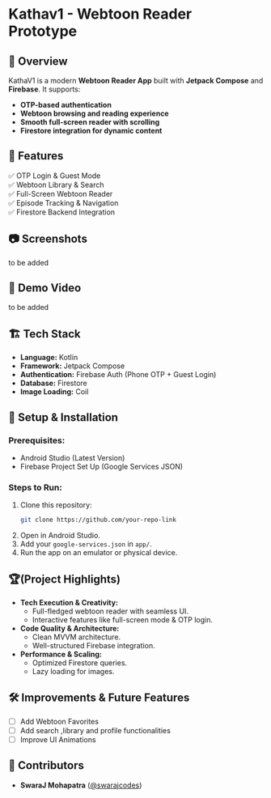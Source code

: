 # Kathav1 - Webtoon Reader Prototype

## 📖 Overview
KathaV1 is a modern **Webtoon Reader App** built with **Jetpack Compose** and **Firebase**. It supports:
- **OTP-based authentication** 
- **Webtoon browsing and reading experience**
- **Smooth full-screen reader with scrolling**
- **Firestore integration for dynamic content**

## 🎯 Features
✅ OTP Login & Guest Mode  
✅ Webtoon Library & Search  
✅ Full-Screen Webtoon Reader  
✅ Episode Tracking & Navigation  
✅ Firestore Backend Integration  

## 📷 Screenshots
to be added

## 🎥 Demo Video
to be added

## 🏗️ Tech Stack
- **Language:** Kotlin
- **Framework:** Jetpack Compose
- **Authentication:** Firebase Auth (Phone OTP + Guest Login)
- **Database:** Firestore
- **Image Loading:** Coil

## 🚀 Setup & Installation
### Prerequisites:
- Android Studio (Latest Version)
- Firebase Project Set Up (Google Services JSON)

### Steps to Run:
1. Clone this repository:
   ```sh
   git clone https://github.com/your-repo-link
   ```
2. Open in Android Studio.
3. Add your `google-services.json` in `app/`.
4. Run the app on an emulator or physical device.

## 🏆(Project Highlights)
- **Tech Execution & Creativity:**
  - Full-fledged webtoon reader with seamless UI.
  - Interactive features like full-screen mode & OTP login.
- **Code Quality & Architecture:**
  - Clean MVVM architecture.
  - Well-structured Firebase integration.
- **Performance & Scaling:**
  - Optimized Firestore queries.
  - Lazy loading for images.

## 🛠️ Improvements & Future Features
- [ ] Add Webtoon Favorites
- [ ] Add search ,library and profile functionalities
- [ ] Improve UI Animations

## 📝 Contributors
- **SwaraJ Mohapatra** ([@swarajcodes](https://github.com/swarajcodes))


